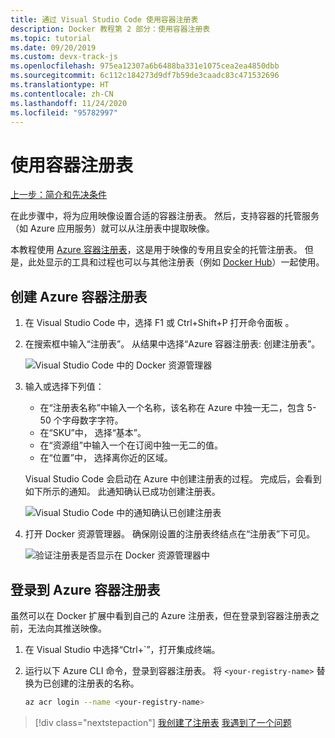 ```yaml
---
title: 通过 Visual Studio Code 使用容器注册表
description: Docker 教程第 2 部分：使用容器注册表
ms.topic: tutorial
ms.date: 09/20/2019
ms.custom: devx-track-js
ms.openlocfilehash: 975ea12307a6b6488ba331e1075cea2ea4850dbb
ms.sourcegitcommit: 6c112c184273d9df7b59de3caadc83c471532696
ms.translationtype: HT
ms.contentlocale: zh-CN
ms.lasthandoff: 11/24/2020
ms.locfileid: "95782997"
---
```

# <a name="use-a-container-registry"></a>使用容器注册表

[上一步：简介和先决条件](tutorial-vscode-docker-node-01.md)

在此步骤中，将为应用映像设置合适的容器注册表。 然后，支持容器的托管服务（如 Azure 应用服务）就可以从注册表中提取映像。

本教程使用 [Azure 容器注册表](https://azure.microsoft.com/services/container-registry/)，这是用于映像的专用且安全的托管注册表。 但是，此处显示的工具和过程也可以与其他注册表（例如 [Docker Hub](https://hub.docker.com/)）一起使用。

## <a name="create-an-azure-container-registry"></a>创建 Azure 容器注册表

1. 在 Visual Studio Code 中，选择 F1 或 Ctrl+Shift+P 打开命令面板 。

1. 在搜索框中输入“注册表”。  从结果中选择“Azure 容器注册表:  创建注册表”。

   ![Visual Studio Code 中的 Docker 资源管理器](media/deploy-containers/docker-create-registry.jpg)

1. 输入或选择下列值：

    - 在“注册表名称”中输入一个名称，该名称在 Azure 中独一无二，包含 5-50 个字母数字字符。 
    - 在“SKU”中，  选择“基本”。 
    - 在“资源组”中输入一个在订阅中独一无二的值。 
    - 在“位置”中，  选择离你近的区域。

    Visual Studio Code 会启动在 Azure 中创建注册表的过程。 完成后，会看到如下所示的通知。 此通知确认已成功创建注册表。

   ![Visual Studio Code 中的通知确认已创建注册表](media/deploy-containers/registry-created.jpg)

1. 打开 Docker  资源管理器。 确保刚设置的注册表终结点在“注册表”下可见。 

   ![验证注册表是否显示在 Docker 资源管理器中](media/deploy-containers/docker-explorer-registry.jpg)

## <a name="sign-in-to-azure-container-registry"></a>登录到 Azure 容器注册表

虽然可以在 Docker 扩展中看到自己的 Azure 注册表，但在登录到容器注册表之前，无法向其推送映像。

1. 在 Visual Studio 中选择“Ctrl+`”，打开集成终端。  

1. 运行以下 Azure CLI 命令，登录到容器注册表。 将 `<your-registry-name>` 替换为已创建的注册表的名称。

    ```bash
    az acr login --name <your-registry-name>
    ```

> [!div class="nextstepaction"]
> [我创建了注册表](tutorial-vscode-docker-node-03.md) [我遇到了一个问题](https://www.research.net/r/PWZWZ52?tutorial=docker-extension&step=create-registry)
 
